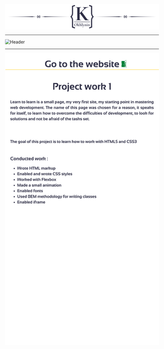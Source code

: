 ![Header](https://github.com/KonstantinOkhlynin/LearnToLearn/blob/master/assets/Headergithubname%20(2).svg)



---

![Header](https://github.com/KonstantinOkhlynin/Project15/blob/develop/assets/Attention.svg)

---
[![Header](https://github.com/KonstantinOkhlynin/LearnToLearn/blob/master/assets/22.svg)](https://konstantinokhlynin.github.io/LearnToLearn/)
![Header](https://github.com/KonstantinOkhlynin/LearnToLearn/blob/master/assets/4.svg)